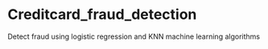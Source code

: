 # Creditcard_fraud_detection
Detect fraud using logistic regression and KNN machine learning algorithms
